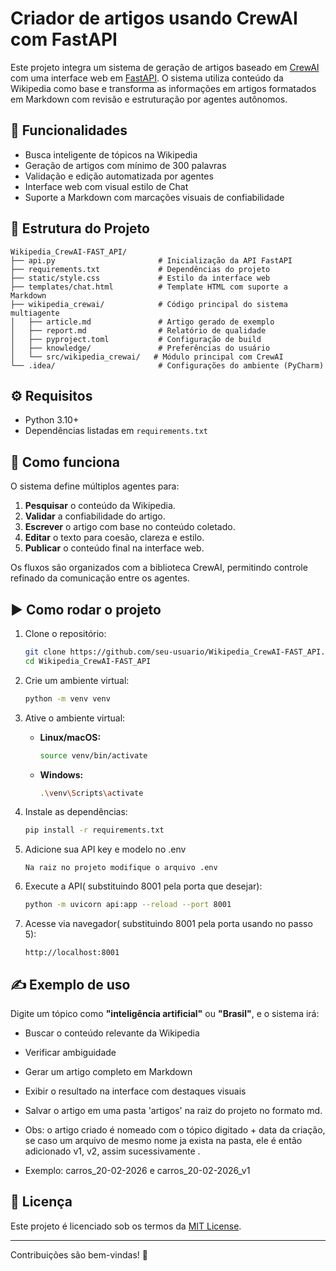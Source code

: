 # Criador de artigos usando CrewAI com FastAPI

Este projeto integra um sistema de geração de artigos baseado em [CrewAI](https://github.com/joaomdmoura/crewai) com uma interface web em [FastAPI](https://fastapi.tiangolo.com/). O sistema utiliza conteúdo da Wikipedia como base e transforma as informações em artigos formatados em Markdown com revisão e estruturação por agentes autônomos.

## 🚀 Funcionalidades

- Busca inteligente de tópicos na Wikipedia
- Geração de artigos com mínimo de 300 palavras
- Validação e edição automatizada por agentes
- Interface web com visual estilo de Chat
- Suporte a Markdown com marcações visuais de confiabilidade

## 📂 Estrutura do Projeto

```
Wikipedia_CrewAI-FAST_API/
├── api.py                       # Inicialização da API FastAPI
├── requirements.txt             # Dependências do projeto
├── static/style.css             # Estilo da interface web
├── templates/chat.html          # Template HTML com suporte a Markdown
├── wikipedia_crewai/            # Código principal do sistema multiagente
│   ├── article.md               # Artigo gerado de exemplo
│   ├── report.md                # Relatório de qualidade
│   ├── pyproject.toml           # Configuração de build
│   ├── knowledge/               # Preferências do usuário
│   └── src/wikipedia_crewai/   # Módulo principal com CrewAI
└── .idea/                       # Configurações do ambiente (PyCharm)
```

## ⚙️ Requisitos

- Python 3.10+
- Dependências listadas em `requirements.txt`

## 🧠 Como funciona

O sistema define múltiplos agentes para:
1. **Pesquisar** o conteúdo da Wikipedia.
2. **Validar** a confiabilidade do artigo.
3. **Escrever** o artigo com base no conteúdo coletado.
4. **Editar** o texto para coesão, clareza e estilo.
5. **Publicar** o conteúdo final na interface web.

Os fluxos são organizados com a biblioteca CrewAI, permitindo controle refinado da comunicação entre os agentes.

## ▶️ Como rodar o projeto

1. Clone o repositório:
   ```bash
   git clone https://github.com/seu-usuario/Wikipedia_CrewAI-FAST_API.git
   cd Wikipedia_CrewAI-FAST_API
   ```

2. Crie um ambiente virtual:
   ```bash
   python -m venv venv
   ```

3. Ative o ambiente virtual:

   - **Linux/macOS:**
     ```bash
     source venv/bin/activate
     ```

   - **Windows:**
     ```bash
     .\venv\Scripts\activate
     ```

4. Instale as dependências:
   ```bash
   pip install -r requirements.txt
   ```
5. Adicione sua API key e modelo no .env
   ```
   Na raiz no projeto modifique o arquivo .env 
   ```
6. Execute a API( substituindo 8001 pela porta que desejar):
   ```bash
   python -m uvicorn api:app --reload --port 8001
   ```

7. Acesse via navegador( substituindo 8001 pela porta usando no passo 5):
   ```
   http://localhost:8001
   ```

## ✍️ Exemplo de uso

Digite um tópico como **"inteligência artificial"** ou **"Brasil"**, e o sistema irá:
- Buscar o conteúdo relevante da Wikipedia
- Verificar ambiguidade
- Gerar um artigo completo em Markdown
- Exibir o resultado na interface com destaques visuais
- Salvar o artigo em uma pasta 'artigos' na raiz do projeto no formato md.

- Obs: o artigo criado é nomeado com  o tópico digitado + data da criação, se caso um arquivo de mesmo nome ja exista na pasta, ele é então adicionado v1, v2, assim sucessivamente . 
- Exemplo: carros_20-02-2026 e  carros_20-02-2026_v1

## 📄 Licença

Este projeto é licenciado sob os termos da [MIT License](LICENSE).

---

Contribuições são bem-vindas! 🚀
